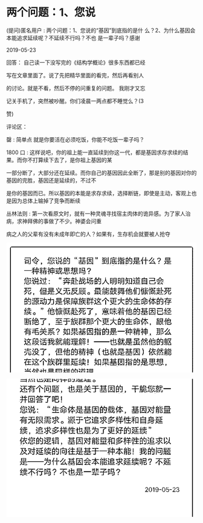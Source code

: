 # 两个问题：1、您说

(提问)匿名用户 : 两个问题：1、您说的“基因”到底指的是什 么？2、为什么基因会本能追求延续呢？不延续不行吗？不也 是一辈子吗？感谢

2019-05-23

回答： 自己读一下没写完的《结构学概论》很多东西都已经

写在文章里面了。说了先把精华里面的看完，然后再看别人

的讨论。就是不看，然后不停的问重复的问题。 我刚才又忘

记关手机了，突然被吵醒。你们凌晨一两点都不睡觉么？(3

赞)

评论区：

罄 : 简单点 就是你要活在必须吃饭，你能不吃饭一辈子吗？

1800 口 : 这样说吧，你的祖上能一直延续到你这一代，都是基因求存求续的结果。而你不打算续下去了，是你祖上基因的某

一部分断了，大部分还在延续。而你自己的基因因此全断了，那是别的基因对你的基因的完胜，基因还是延续的，不过不

是你的基因而已。所以基因的本能是求存求续，选择断链，即使是主动，客观上也是因为总体上输掉了竞争而断续

丛林法则 : 第一次看原文时，就有一种灵魂寻找宿主肉体的诡异感。为了家人治病，求神拜佛的事做了不少。神婆会问重

病之人的父辈有没有未成年即亡的人？如果有，生存机会就要被人抢夺

![image](img/Image_059.png)

![image](img/Image_060.png)